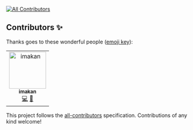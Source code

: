 
[![All Contributors](https://img.shields.io/badge/all_contributors-1-orange.svg?style=flat-square)](#contributors-)
## Contributors ✨

Thanks goes to these wonderful people ([emoji key](https://allcontributors.org/docs/en/emoji-key)):

<!-- ALL-CONTRIBUTORS-LIST:START - Do not remove or modify this section -->
<!-- prettier-ignore-start -->
<!-- markdownlint-disable -->
<table>
  <tr>
    <td align="center"><a href="https://github.com/imakan"><img src="https://avatars3.githubusercontent.com/u/11512704?v=4" width="100px;" alt="imakan"/><br /><sub><b>imakan</b></sub></a><br /><a href="https://github.com/imakan/imakanDoc/commits?author=imakan" title="Code">💻</a> <a href="#design-imakan" title="Design">🎨</a></td>
  </tr>
</table>

<!-- markdownlint-enable -->
<!-- prettier-ignore-end -->
<!-- ALL-CONTRIBUTORS-LIST:END -->

This project follows the [all-contributors](https://github.com/all-contributors/all-contributors) specification. Contributions of any kind welcome!